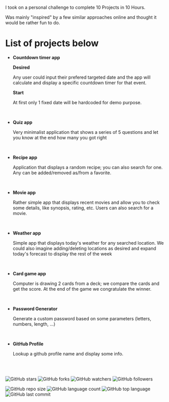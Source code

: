 I took on a personal challenge to complete 10 Projects in 10 Hours.

Was mainly "inspired" by a few similar approaches online and thought it would be rather fun to do.

# List of projects below

* **Countdown timer app**

    **Desired**

    Any user could input their prefered targeted date and the app will calculate and display a specific countdown timer for that event.

    **Start**

    At first only 1 fixed date will be hardcoded for demo purpose.

<br>

* **Quiz app**

    Very minimalist application that shows a series of 5 questions and let you know at the end how many you got right

<br>

* **Recipe app**

    Application that displays a random recipe; you can also search for one.
    Any can be added/removed as/from a favorite.

<br>

* **Movie app**

    Rather simple app that displays recent movies and allow you to check some details, like synopsis, rating, etc.
    Users can also search for a movie.

<br>

* **Weather app**

    Simple app that displays today's weather for any searched location.
    We could also imagine adding/deleting locations as desired and expand today's forecast to display the rest of the week

<br>

* **Card game app**

    Computer is drawing 2 cards from a deck; we compare the cards and get the score.
    At the end of the game we congratulate the winner.

<br>

* **Password Generator**

    Generate a custom password based on some parameters (letters, numbers, length, ...)

<br>

* **GitHub Profile**

    Lookup a github profile name and display some info.

<br>
<br>

![GitHub stars](https://img.shields.io/github/stars/romfrancois/10projects10hours?style=social)
![GitHub forks](https://img.shields.io/github/forks/romfrancois/10projects10hours?style=social)
![GitHub watchers](https://img.shields.io/github/watchers/romfrancois/10projects10hours?style=social)
![GitHub followers](https://img.shields.io/github/followers/romfrancois?style=social)

![GitHub repo size](https://img.shields.io/github/repo-size/romfrancois/10projects10hours?style=plastic)
![GitHub language count](https://img.shields.io/github/languages/count/romfrancois/10projects10hours?style=plastic)
![GitHub top language](https://img.shields.io/github/languages/top/romfrancois/10projects10hours?style=plastic)
![GitHub last commit](https://img.shields.io/github/last-commit/romfrancois/10projects10hours?color=red&style=plastic)